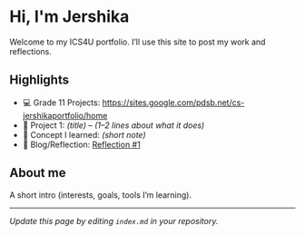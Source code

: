 # Hi, I'm Jershika 
Welcome to my ICS4U portfolio. I’ll use this site to post my work and reflections.

## Highlights
- 💻 Grade 11 Projects: https://sites.google.com/pdsb.net/cs-jershikaportfolio/home
- 🔧 Project 1: *(title)* – *(1–2 lines about what it does)*
- 🧠 Concept I learned: *(short note)*
- 📝 Blog/Reflection: [Reflection #1](./posts/first_reflection.md)

## About me
A short intro (interests, goals, tools I’m learning).

---
*Update this page by editing `index.md` in your repository.*
